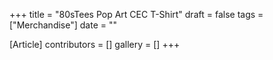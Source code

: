 +++
title = "80sTees Pop Art CEC T-Shirt"
draft = false
tags = ["Merchandise"]
date = ""

[Article]
contributors = []
gallery = []
+++